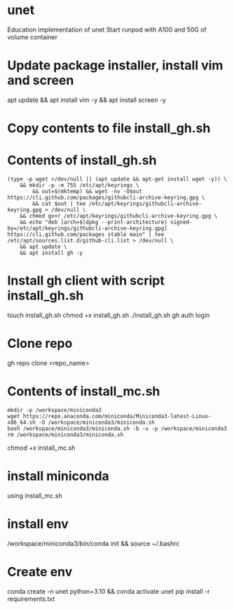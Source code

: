 # unet
Education implementation of unet
Start runpod with A100 and 50G of volume container

# Update package installer, install vim and screen
apt update && apt install vim -y && apt install screen -y

# Copy contents to file install_gh.sh
# Contents of install_gh.sh
```
(type -p wget >/dev/null || (apt update && apt-get install wget -y)) \
	&& mkdir -p -m 755 /etc/apt/keyrings \
        && out=$(mktemp) && wget -nv -O$out https://cli.github.com/packages/githubcli-archive-keyring.gpg \
        && cat $out | tee /etc/apt/keyrings/githubcli-archive-keyring.gpg > /dev/null \
	&& chmod go+r /etc/apt/keyrings/githubcli-archive-keyring.gpg \
	&& echo "deb [arch=$(dpkg --print-architecture) signed-by=/etc/apt/keyrings/githubcli-archive-keyring.gpg] https://cli.github.com/packages stable main" | tee /etc/apt/sources.list.d/github-cli.list > /dev/null \
	&& apt update \
	&& apt install gh -y
```
# Install gh client with script install_gh.sh
touch install_gh.sh
chmod +x install_gh.sh
./install_gh.sh
gh auth login
# Clone repo
gh repo clone <repo_name>

# Contents of install_mc.sh
```
mkdir -p /workspace/miniconda3
wget https://repo.anaconda.com/miniconda/Miniconda3-latest-Linux-x86_64.sh -O /workspace/miniconda3/miniconda.sh
bash /workspace/miniconda3/miniconda.sh -b -u -p /workspace/miniconda3
rm /workspace/miniconda3/miniconda.sh

```

chmod +x install_mc.sh
# install miniconda
using install_mc.sh

# install env
/workspace/miniconda3/bin/conda init && source ~/.bashrc

# Create env
conda create -n unet python=3.10 && conda activate unet
pip install -r requirements.txt
